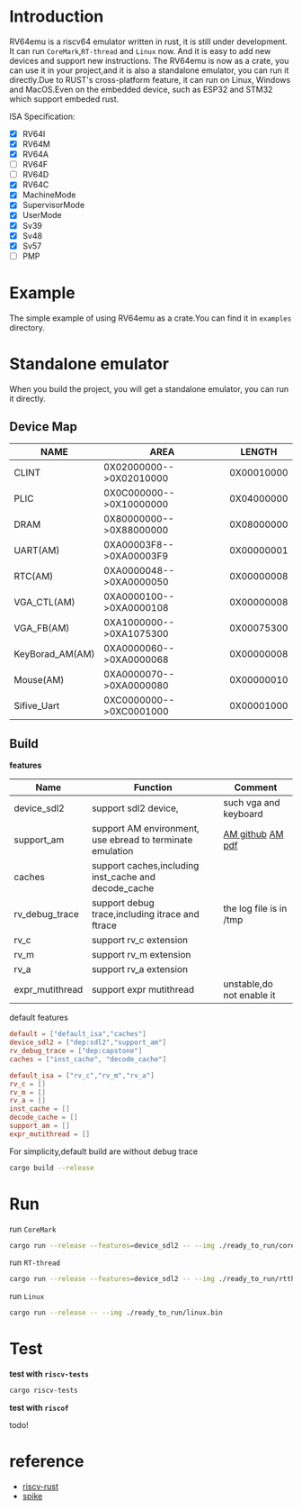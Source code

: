 # Introduction

RV64emu is a riscv64 emulator written in rust, it is still under development. It can run `CoreMark`,`RT-thread` and `Linux` now. And it is easy to add new devices and support new instructions. The RV64emu is now as a crate, you can use it in your project,and it is also a standalone emulator, you can run it directly.Due to RUST's cross-platform feature, it can run on Linux, Windows and MacOS.Even on the embedded device, such as ESP32 and STM32 which support embeded rust.

ISA Specification:
- [x] RV64I
- [x] RV64M
- [x] RV64A
- [ ] RV64F
- [ ] RV64D
- [x] RV64C
- [x] MachineMode
- [x] SupervisorMode
- [x] UserMode
- [x] Sv39
- [x] Sv48
- [x] Sv57
- [ ] PMP

# Example
The simple example of using RV64emu as a crate.You can find it in `examples` directory.

# Standalone emulator

When you build the project, you will get a standalone emulator, you can run it directly.

## Device Map

| NAME         | AREA           | LENGTH       |
| ------------ | -------------- | --------- |
| CLINT        | 0X02000000-->0X02010000 | 0X00010000 |
| PLIC         | 0X0C000000-->0X10000000 | 0X04000000 |
| DRAM         | 0X80000000-->0X88000000 | 0X08000000 |
| UART(AM)         | 0XA00003F8-->0XA00003F9 | 0X00000001 |
| RTC(AM)          | 0XA0000048-->0XA0000050 | 0X00000008 |
| VGA_CTL(AM)      | 0XA0000100-->0XA0000108 | 0X00000008 |
| VGA_FB(AM)       | 0XA1000000-->0XA1075300 | 0X00075300 |
| KeyBorad_AM(AM)  | 0XA0000060-->0XA0000068 | 0X00000008 |
| Mouse(AM)        | 0XA0000070-->0XA0000080 | 0X00000010 |
| Sifive_Uart  | 0XC0000000-->0XC0001000 | 0X00001000 |


## Build

**features**

|Name|Function|Comment|
|----|--------|-------|
|device_sdl2|support sdl2 device,|such vga and keyboard|
|support_am|support AM environment, use ebread to terminate emulation|[AM github](https://github.com/NJU-ProjectN/abstract-machine) [AM pdf](https://oscpu.github.io/ysyx/events/2021-07-13_AM_Difftest/AM%E8%A3%B8%E6%9C%BA%E8%BF%90%E8%A1%8C%E6%97%B6%E7%8E%AF%E5%A2%83.pdf)|
|caches|support caches,including inst_cache and decode_cache||
|rv_debug_trace|support debug trace,including itrace and ftrace|the log file is in /tmp|
|rv_c|support rv_c extension||
|rv_m|support rv_m extension||
|rv_a|support rv_a extension||
|expr_mutithread|support expr mutithread|unstable,do not enable it|

default features

```toml
default = ["default_isa","caches"]
device_sdl2 = ["dep:sdl2","support_am"]
rv_debug_trace = ["dep:capstone"]
caches = ["inst_cache", "decode_cache"]

default_isa = ["rv_c","rv_m","rv_a"]
rv_c = []
rv_m = []
rv_a = []
inst_cache = []
decode_cache = []
support_am = []
expr_mutithread = []


```


For simplicity,default build are without debug trace
```bash
cargo build --release
```

# Run
run `CoreMark`
```bash
cargo run --release --features=device_sdl2 -- --img ./ready_to_run/coremark-riscv64-nemu.bin
```
run `RT-thread`
```bash
cargo run --release --features=device_sdl2 -- --img ./ready_to_run/rtthread.bin
```
run `Linux`
```bash
cargo run --release -- --img ./ready_to_run/linux.bin
```
# Test
**test with `riscv-tests`**

```bash
cargo riscv-tests
```
**test with `riscof`**

todo! 

# reference
- [riscv-rust](https://github.com/takahirox/riscv-rust)
- [spike](https://github.com/riscv-software-src/riscv-isa-sim)

